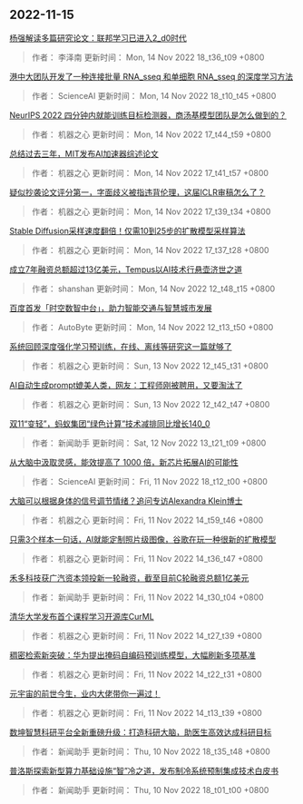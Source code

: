 
## 2022-11-15

 [杨强解读多篇研究论文：联邦学习已进入2_d0时代](https://www.jiqizhixin.com/articles/2022-11-14-9)

> 作者： 李泽南  更新时间： Mon, 14 Nov 2022 18_t36_t09 +0800

 [港中大团队开发了一种连接批量 RNA_sseq 和单细胞 RNA_sseq 的深度学习方法](https://www.jiqizhixin.com/articles/2022-11-14-7)

> 作者： ScienceAI  更新时间： Mon, 14 Nov 2022 18_t10_t45 +0800

 [NeurIPS 2022   四分钟内就能训练目标检测器，商汤基模型团队是怎么做到的？](https://www.jiqizhixin.com/articles/2022-11-14-6)

> 作者： 机器之心  更新时间： Mon, 14 Nov 2022 17_t44_t59 +0800

 [总结过去三年，MIT发布AI加速器综述论文](https://www.jiqizhixin.com/articles/2022-11-14-5)

> 作者： 机器之心  更新时间： Mon, 14 Nov 2022 17_t41_t57 +0800

 [疑似抄袭论文评分第一，字面歧义被指违背伦理，这届ICLR审稿怎么了？](https://www.jiqizhixin.com/articles/2022-11-14-4)

> 作者： 机器之心  更新时间： Mon, 14 Nov 2022 17_t39_t34 +0800

 [Stable Diffusion采样速度翻倍！仅需10到25步的扩散模型采样算法](https://www.jiqizhixin.com/articles/2022-11-14-3)

> 作者： 机器之心  更新时间： Mon, 14 Nov 2022 17_t37_t28 +0800

 [成立7年融资总额超过13亿美元，Tempus以AI技术行悬壶济世之道](https://www.jiqizhixin.com/articles/2022-11-14-2)

> 作者： shanshan  更新时间： Mon, 14 Nov 2022 12_t48_t15 +0800

 [百度首发「时空数智中台」，助力智能交通与智慧城市发展](https://www.jiqizhixin.com/articles/2022-11-14)

> 作者： AutoByte  更新时间： Mon, 14 Nov 2022 12_t13_t50 +0800

 [系统回顾深度强化学习预训练，在线、离线等研究这一篇就够了](https://www.jiqizhixin.com/articles/2022-11-13-2)

> 作者： 机器之心  更新时间： Sun, 13 Nov 2022 12_t45_t31 +0800

 [AI自动生成prompt媲美人类，网友：工程师刚被聘用，又要淘汰了](https://www.jiqizhixin.com/articles/2022-11-13)

> 作者： 机器之心  更新时间： Sun, 13 Nov 2022 12_t42_t47 +0800

 [双11“变轻”，蚂蚁集团“绿色计算”技术减排同比增长140_0](https://www.jiqizhixin.com/articles/2022-11-12)

> 作者： 新闻助手  更新时间： Sat, 12 Nov 2022 13_t21_t09 +0800

 [从大脑中汲取灵感，能效提高了 1000 倍，新芯片拓展AI的可能性](https://www.jiqizhixin.com/articles/2022-11-14-8)

> 作者： ScienceAI  更新时间： Fri, 11 Nov 2022 18_t12_t00 +0800

 [大脑可以根据身体的信号调节情绪？追问专访Alexandra Klein博士](https://www.jiqizhixin.com/articles/2022-11-11-6)

> 作者： 机器之心  更新时间： Fri, 11 Nov 2022 14_t59_t46 +0800

 [只需3个样本一句话，AI就能定制照片级图像，谷歌在玩一种很新的扩散模型](https://www.jiqizhixin.com/articles/2022-11-11-5)

> 作者： 机器之心  更新时间： Fri, 11 Nov 2022 14_t36_t47 +0800

 [禾多科技获广汽资本领投新一轮融资，截至目前C轮融资总额1亿美元](https://www.jiqizhixin.com/articles/2022-11-11-4)

> 作者： 新闻助手  更新时间： Fri, 11 Nov 2022 14_t30_t04 +0800

 [清华大学发布首个课程学习开源库CurML](https://www.jiqizhixin.com/articles/2022-11-11-3)

> 作者： 机器之心  更新时间： Fri, 11 Nov 2022 14_t27_t39 +0800

 [稠密检索新突破：华为提出掩码自编码预训练模型，大幅刷新多项基准](https://www.jiqizhixin.com/articles/2022-11-11-2)

> 作者： 机器之心  更新时间： Fri, 11 Nov 2022 14_t22_t31 +0800

 [元宇宙的前世今生，业内大佬带你一遍过！](https://www.jiqizhixin.com/articles/2022-11-11)

> 作者： 机器之心  更新时间： Fri, 11 Nov 2022 14_t13_t39 +0800

 [数坤智慧科研平台全新重磅升级：打造科研大脑，助医生高效达成科研目标](https://www.jiqizhixin.com/articles/2022-11-10-12)

> 作者： 新闻助手  更新时间： Thu, 10 Nov 2022 18_t35_t48 +0800

 [普洛斯探索新型算力基础设施“智”冷之道，发布制冷系统预制集成技术白皮书](https://www.jiqizhixin.com/articles/2022-11-10-11)

> 作者： 新闻助手  更新时间： Thu, 10 Nov 2022 18_t01_t00 +0800
